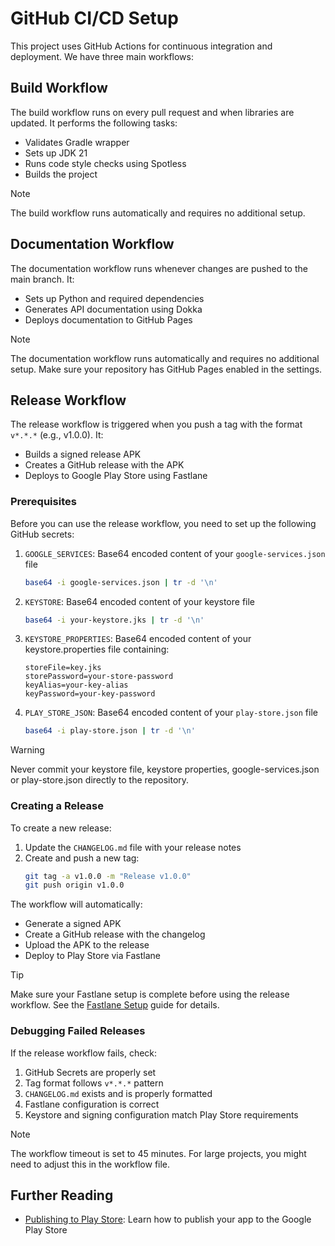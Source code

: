 # GitHub CI/CD Setup

This project uses GitHub Actions for continuous integration and deployment. We have three main
workflows:

## Build Workflow

The build workflow runs on every pull request and when libraries are updated. It performs the
following tasks:

- Validates Gradle wrapper
- Sets up JDK 21
- Runs code style checks using Spotless
- Builds the project

> [!NOTE]
> The build workflow runs automatically and requires no additional setup.

## Documentation Workflow

The documentation workflow runs whenever changes are pushed to the main branch. It:

- Sets up Python and required dependencies
- Generates API documentation using Dokka
- Deploys documentation to GitHub Pages

> [!NOTE]
> The documentation workflow runs automatically and requires no additional setup. Make sure your
> repository has GitHub Pages enabled in the settings.

## Release Workflow

The release workflow is triggered when you push a tag with the format `v*.*.*` (e.g., v1.0.0). It:

- Builds a signed release APK
- Creates a GitHub release with the APK
- Deploys to Google Play Store using Fastlane

### Prerequisites

Before you can use the release workflow, you need to set up the following GitHub secrets:

1. `GOOGLE_SERVICES`: Base64 encoded content of your `google-services.json` file
	```bash
	base64 -i google-services.json | tr -d '\n'
	```

2. `KEYSTORE`: Base64 encoded content of your keystore file
	```bash
	base64 -i your-keystore.jks | tr -d '\n'
	```

3. `KEYSTORE_PROPERTIES`: Base64 encoded content of your keystore.properties file containing:
	```properties
	storeFile=key.jks
	storePassword=your-store-password
	keyAlias=your-key-alias
	keyPassword=your-key-password
	```
 
4. `PLAY_STORE_JSON`: Base64 encoded content of your `play-store.json` file
	```bash
	base64 -i play-store.json | tr -d '\n'
	```

> [!WARNING]
> Never commit your keystore file, keystore properties, google-services.json or play-store.json
> directly to the repository.

### Creating a Release

To create a new release:

1. Update the `CHANGELOG.md` file with your release notes
2. Create and push a new tag:
	```bash
	git tag -a v1.0.0 -m "Release v1.0.0"
	git push origin v1.0.0
	```

The workflow will automatically:

- Generate a signed APK
- Create a GitHub release with the changelog
- Upload the APK to the release
- Deploy to Play Store via Fastlane

> [!TIP]
> Make sure your Fastlane setup is complete before using the release workflow. See
> the [Fastlane Setup](fastlane.md) guide for details.

### Debugging Failed Releases

If the release workflow fails, check:

1. GitHub Secrets are properly set
2. Tag format follows `v*.*.*` pattern
3. `CHANGELOG.md` exists and is properly formatted
4. Fastlane configuration is correct
5. Keystore and signing configuration match Play Store requirements

> [!NOTE]
> The workflow timeout is set to 45 minutes. For large projects, you might need to adjust this in
> the workflow file.

## Further Reading
- [Publishing to Play Store](fastlane.md): Learn how to publish your app to the Google Play Store
